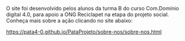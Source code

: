 O site foi desenvolvido pelos alunos da turma B do curso Com.Domínio digital 4.0, para apoio a ONG Reciclapet na etapa do projeto social. Conheça mais sobre a ação clicando no site abaixo:

https://pata4-0.github.io/PataProjeto/sobre-nos/sobre-nos.html
